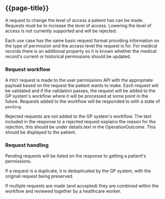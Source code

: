 ## {{page-title}}

A request to change the level of access a patient has can be made. Requests must be to increase the level of access. Lowering the level of access is not currently supported and will be rejected.

Each use case has the same basic request format providing information on the type of permission and the access level the request is for. For medical records there is an additional property so it is known whether the medical record's current or historical permissions should be updated.

### Request workflow

A `POST` request is made to the user permissions API with the appropriate payload based on the request the patient wants to make. Each request will be validated and if the validation passes, the request will be added to the GP system's workflow where it will be processed at some point in the future. Requests added to the workflow will be responded to with a state of `pending`.

Rejected requests are not added to the GP system's workflow. The text included in the response to a rejected request explains the reason for the rejection, this should be under details.text in the OperationOutcome. This should be displayed to the patient.

### Request handling

Pending requests will be listed on the response to getting a patient's permissions.

If a request is a duplicate, it is deduplicated by the GP system, with the original request being preserved.

If multiple requests are made (and accepted) they are combined within the workflow and reviewed together by a healthcare worker.